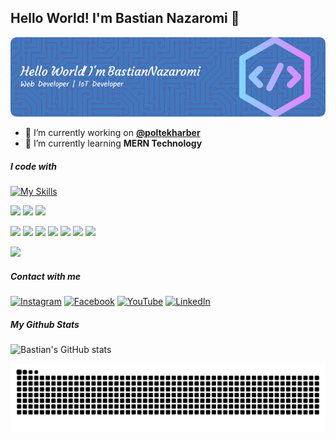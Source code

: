 ## Hello World! I'm Bastian Nazaromi 👋

![Bastian Nazaromi](img/github-header.png)

<!--
**bastiannazaromi/bastiannazaromi** is a ✨ _special_ ✨ repository because its `README.md` (this file) appears on your GitHub profile.

Here are some ideas to get you started:

- 🔭 I’m currently working on ...
- 🌱 I’m currently learning ...
- 👯 I’m looking to collaborate on ...
- 🤔 I’m looking for help with ...
- 💬 Ask me about ...
- 📫 How to reach me: ...
- 😄 Pronouns: ...
- ⚡ Fun fact: ...
-->

-   🔭 I’m currently working on [**@poltekharber**](https://poltekharber.ac.id)
-   🌱 I’m currently learning **MERN Technology**

##### I code with

[![My Skills](https://skillicons.dev/icons?i=html,css,js,php,python,cpp&theme=light)](https://skillicons.dev)

<img src="https://img.shields.io/badge/MySQL-005C84?style=for-the-badge&logo=mysql&logoColor=white" /> <img src="https://img.shields.io/badge/MongoDB-4EA94B?style=for-the-badge&logo=mongodb&logoColor=white" /> <img src="https://img.shields.io/badge/firebase-ffca28?style=for-the-badge&logo=firebase&logoColor=black" />

<img src="https://img.shields.io/badge/Codeigniter-EF4223?style=for-the-badge&logo=codeigniter&logoColor=white" /> <img src="https://img.shields.io/badge/Laravel-FF2D20?style=for-the-badge&logo=laravel&logoColor=white" /> <img src="https://img.shields.io/badge/Node%20js-339933?style=for-the-badge&logo=nodedotjs&logoColor=white" /> <img src="https://img.shields.io/badge/Express%20js-000000?style=for-the-badge&logo=express&logoColor=white" /> <img src="https://img.shields.io/badge/React-20232A?style=for-the-badge&logo=react&logoColor=61DAFB" /> <img src="https://img.shields.io/badge/Arduino-00979D?style=for-the-badge&logo=Arduino&logoColor=white" /> <img src="https://img.shields.io/badge/Raspberry%20Pi-A22846?style=for-the-badge&logo=Raspberry%20Pi&logoColor=white" />

<img src="https://img.shields.io/badge/GIT-E44C30?style=for-the-badge&logo=git&logoColor=white" />

##### Contact with me

[![Instagram](https://img.shields.io/badge/Instagram-E4405F?style=for-the-badge&logo=instagram&logoColor=white)](https://instagram.com/bastian.nazaromi) [![Facebook](https://img.shields.io/badge/Facebook-1877F2?style=for-the-badge&logo=facebook&logoColor=white)](https://facebook.com/bastian.nazaromi) [![YouTube](https://img.shields.io/badge/YouTube-FF0000?style=for-the-badge&logo=youtube&logoColor=white)](https://www.youtube.com/@maykomputer5117) [![LinkedIn](https://img.shields.io/badge/LinkedIn-0077B5?style=for-the-badge&logo=linkedin&logoColor=white)](https://linkedin.com/in/bastian-nazaromi-9950a8198)

##### My Github Stats

![Bastian's GitHub stats](https://github-readme-stats.vercel.app/api?username=bastiannazaromi&show_icons=true&theme=gruvbox)

<img src="https://raw.githubusercontent.com/bastiannazaromi/bastiannazaromi/output/snake.svg" alt="Snake animation" />
